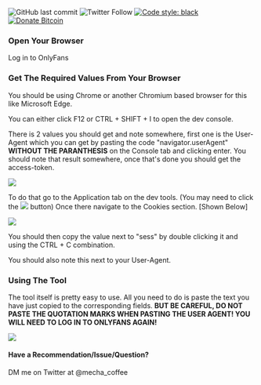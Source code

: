 ![GitHub last commit](https://img.shields.io/github/last-commit/CoffeeMecha/onlyfans-archiver?style=flat) ![Twitter Follow](https://img.shields.io/twitter/follow/mecha_coffee?style=flat) [![Code style: black](https://img.shields.io/badge/code%20style-black-000000.svg)](https://github.com/psf/black) [![Donate Bitcoin](https://img.shields.io/badge/donate-$10-orange.svg)](https://coffeemecha.netlify.app/?amount=10&currency=USD)
### Open Your Browser

Log in to OnlyFans

### Get The Required Values From Your Browser

You should be using Chrome or another Chromium based browser for this like Microsoft Edge.

You can either click F12 or CTRL + SHIFT + I to open the dev console.

There is 2 values you should get and note somewhere, first one is the User-Agent which you can get by pasting the code "navigator.userAgent" **WITHOUT THE PARANTHESIS** on the Console tab and clicking enter. You should note that result somewhere, once that's done you should get the access-token.

![](https://i.imgur.com/2QA0MY4.png)

To do that go to the Application tab on the dev tools. (You may need to click the ![](https://i.imgur.com/WDIVqzh.png) button) Once there navigate to the Cookies section. [Shown Below]

![](https://i.imgur.com/f9kGee6.png) 

You should then copy the value next to "sess" by double clicking it and using the CTRL + C combination.

You should also note this next to your User-Agent.

### Using The Tool

The tool itself is pretty easy to use. All you need to do is paste the text you have just copied to the corresponding fields. **BUT BE CAREFUL, DO NOT PASTE THE QUOTATION MARKS WHEN PASTING THE USER AGENT! YOU WILL NEED TO LOG IN TO ONLYFANS AGAIN!**

![](https://i.imgur.com/90tYyQl.png)

#### Have a Recommendation/Issue/Question?

DM me on Twitter at @mecha_coffee
